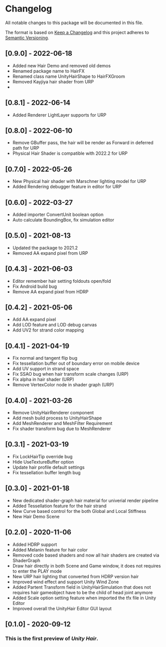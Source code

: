 # Changelog
All notable changes to this package will be documented in this file.

The format is based on [Keep a Changelog](http://keepachangelog.com/en/1.0.0/)
and this project adheres to [Semantic Versioning](http://semver.org/spec/v2.0.0.html).

## [0.9.0] - 2022-06-18
* Added new Hair Demo and removed old demos
* Renamed package name to HairFX
* Renamed class name UnityHairShape to HairFXGroom
* Removed Kayjiya hair shader from URP
* 
## [0.8.1] - 2022-06-14
* Added Renderer LightLayer supports for URP

## [0.8.0] - 2022-06-10
* Remove GBuffer pass, the hair will be render as Forward in deferred path for URP
* Physical Hair Shader is compatible with 2022.2 for URP

## [0.7.0] - 2022-05-26
* New Physical hair shader with Marschner lighting model for URP
* Added Rendering debugger feature in editor for URP

## [0.6.0] - 2022-03-27
* Added importer ConvertUnit boolean option
* Auto calculate BoundingBox, fix simulation editor

## [0.5.0] - 2021-08-13
* Updated the package to 2021.2
* Removed AA expand pixel from URP

## [0.4.3] - 2021-06-03
* Editor remember hair setting foldouts open/fold
* Fix Android build bug
* Remove AA expand pixel from HDRP

## [0.4.2] - 2021-05-06
* Add AA expand pixel
* Add LOD feature and LOD debug canvas
* Add UV2 for strand color mapping

## [0.4.1] - 2021-04-19
* Fix normal and tangent flip bug
* Fix tessellation buffer out of boundary error on mobile device
* Add UV support in strand space
* Fix SSAO bug when hair transform scale changes (URP)
* Fix alpha in hair shader (URP)
* Remove VertexColor node in shader graph (URP)

## [0.4.0] - 2021-03-26
* Remove UnityHairRenderer component
* Add mesh build process to UnityHairShape
* Add MeshRenderer and MeshFilter Requirement
* Fix shader transform bug due to MeshRenderer

## [0.3.1] - 2021-03-19
* Fix LockHairTip override bug
* Hide UseTextureBuffer option
* Update hair profile default settings
* Fix tessellation buffer length bug

## [0.3.0] - 2021-01-18
* New dedicated shader-graph hair material for univerial render pipeline
* Added Tessellation feature for the hair strand
* New Curve based control for the both Global and Local Stiffness
* New Hair Demo Scene

## [0.2.0] - 2020-11-06
* Added HDRP support
* Added Melanin feature for hair color
* Removed code based shaders and now all hair shaders are created via ShaderGraph
* Draw hair directly in both Scene and Game window, it does not requires to enter the PLAY mode
* New URP hair lighting that converted from HDRP version hair
* Improved wind effect and support Unity Wind Zone
* Added Partent Transform field in UnityHairSimulation that does not requires hair gameobject have to be the child of head joint anymore
* Added Scale option setting feature when imported the tfx file in Unity Editor
* Improved overall the UnityHair Editor GUI layout


## [0.1.0] - 2020-09-12
### This is the first preview of *Unity Hair*.
